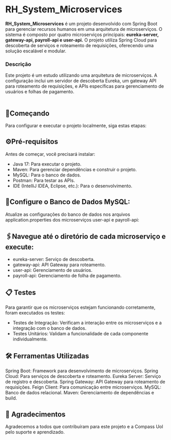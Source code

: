<h1>RH_System_Microservices</h1>

**RH_System_Microservices** é um projeto desenvolvido com Spring Boot para gerenciar recursos humanos em uma arquitetura de microserviços. 
O sistema é composto por quatro microserviços principais: **eureka-server, gateway-api, payroll-api e user-api.** O projeto utiliza Spring Cloud para descoberta de serviços 
e roteamento de requisições, oferecendo uma solução escalável e modular.

<h3>Descrição</h3>
Este projeto é um estudo utilizando uma arquitetura de microserviços. 
A configuração inclui um servidor de descoberta Eureka, um gateway API para roteamento de requisições, e APIs específicas para gerenciamento de usuários e folhas de pagamento.<br><br>

## 🚀Começando
Para configurar e executar o projeto localmente, siga estas etapas:

## ⚙️Pré-requisitos
Antes de começar, você precisará instalar:

* Java 17: Para executar o projeto.
* Maven: Para gerenciar dependências e construir o projeto.
* MySQL: Para o banco de dados.
* Postman: Para testar as APIs.
* IDE (IntelliJ IDEA, Eclipse, etc.): Para o desenvolvimento.

## 💾Configure o Banco de Dados MySQL:
Atualize as configurações do banco de dados nos arquivos application.properties dos microserviços user-api e payroll-api:

## 🖇️Navegue até o diretório de cada microserviço e execute:

* eureka-server: Serviço de descoberta.
* gateway-api: API Gateway para roteamento.
* user-api: Gerenciamento de usuários.
* payroll-api: Gerenciamento de folha de pagamento.

## 📋 Testes
Para garantir que os microserviços estejam funcionando corretamente, foram executados os testes:
* Testes de Integração: Verificam a interação entre os microserviços e a integração com o banco de dados.
* Testes Unitários: Validam a funcionalidade de cada componente individualmente.

## 🛠️ Ferramentas Utilizadas
Spring Boot: Framework para desenvolvimento de microserviços.
Spring Cloud: Para serviços de descoberta e roteamento.
Eureka Server: Serviço de registro e descoberta.
Spring Gateway: API Gateway para roteamento de requisições.
Feign Client: Para comunicação entre microserviços.
MySQL: Banco de dados relacional.
Maven: Gerenciamento de dependências e build.

## 🎉 Agradecimentos
Agradecemos a todos que contribuíram para este projeto e a Compass Uol pelo suporte e aprendizado.
